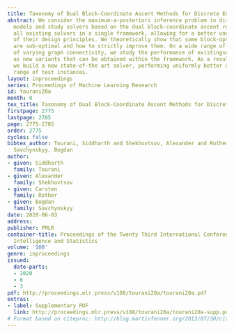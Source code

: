 ```yaml
---
title: Taxonomy of Dual Block-Coordinate Ascent Methods for Discrete Energy Minimization
abstract: We consider the maximum-a-posteriori inference problem in discrete graphical
  models and study solvers based on the dual block-coordinate ascent rule. We map
  all existing solvers in a single framework, allowing for a better understanding
  of their design principles. We theoretically show that some block-optimizing updates
  are sub-optimal and how to strictly improve them. On a wide range of problem instances
  of varying graph connectivity, we study the performance of existingsolvers as well
  as new variants that can be obtained within the framework. As a result of this exploration
  we build a new state-of-the art solver, performing uniformly better on the whole
  range of test instances.
layout: inproceedings
series: Proceedings of Machine Learning Research
id: tourani20a
month: 0
tex_title: Taxonomy of Dual Block-Coordinate Ascent Methods for Discrete Energy Minimization
firstpage: 2775
lastpage: 2785
page: 2775-2785
order: 2775
cycles: false
bibtex_author: Tourani, Siddharth and Shekhovtsov, Alexander and Rother, Carsten and
  Savchynskyy, Bogdan
author:
- given: Siddharth
  family: Tourani
- given: Alexander
  family: Shekhovtsov
- given: Carsten
  family: Rother
- given: Bogdan
  family: Savchynskyy
date: 2020-06-03
address: 
publisher: PMLR
container-title: Proceedings of the Twenty Third International Conference on Artificial
  Intelligence and Statistics
volume: '108'
genre: inproceedings
issued:
  date-parts:
  - 2020
  - 6
  - 3
pdf: http://proceedings.mlr.press/v108/tourani20a/tourani20a.pdf
extras:
- label: Supplementary PDF
  link: http://proceedings.mlr.press/v108/tourani20a/tourani20a-supp.pdf
# Format based on citeproc: http://blog.martinfenner.org/2013/07/30/citeproc-yaml-for-bibliographies/
---
```

